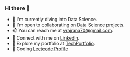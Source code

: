 ### Hi there 👋

<!--
**vrcoder70/vrcoder70** is a ✨ _special_ ✨ repository because its `README.md` (this file) appears on your GitHub profile.

Here are some ideas to get you started:

- 🔭 I’m currently working on ...
- 🌱 I’m currently learning ...
- 👯 I’m looking to collaborate on ...
- 🤔 I’m looking for help with ...
- 💬 Ask me about ...
- 📫 How to reach me: ...
- 😄 Pronouns: ...
- ⚡ Fun fact: ...
-->
- 🌱 I'm currently diving into Data Science.
- 👯 I'm open to collaborating on Data Science projects.
- 📫 You can reach me at vrajrana70@gmail.com.
- 💼 Connect with me on [LinkedIn](https://www.linkedin.com/in/vrcoder70/).
- 🔗 Explore my portfolio at [TechPortfolio](https://vrcoder70.github.io/).
- 🧩 Coding [Leetcode Profile](https://leetcode.com/u/vrana7/)





 
